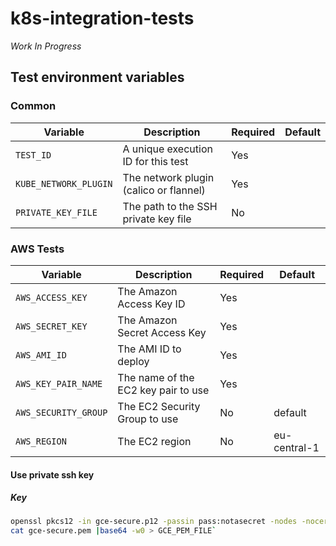 # k8s-integration-tests

*Work In Progress*

## Test environment variables

### Common

Variable              | Description                            | Required   | Default
--------------------- | -------------------------------------- | ---------- | --------
`TEST_ID`             | A unique execution ID for this test    | Yes        |
`KUBE_NETWORK_PLUGIN` | The network plugin (calico or flannel) | Yes        |
`PRIVATE_KEY_FILE`    | The path to the SSH private key file   | No         |

### AWS Tests

Variable              | Description                                     | Required   | Default
--------------------- | ----------------------------------------------- | ---------- | ---------
`AWS_ACCESS_KEY`      | The Amazon Access Key ID                        | Yes        |
`AWS_SECRET_KEY`      | The Amazon Secret Access Key                    | Yes        |
`AWS_AMI_ID`          | The AMI ID to deploy                            | Yes        |
`AWS_KEY_PAIR_NAME`   | The name of the EC2 key pair to use             | Yes        |
`AWS_SECURITY_GROUP`  | The EC2 Security Group to use                   | No         | default
`AWS_REGION`          | The EC2 region                                  | No         | eu-central-1

#### Use private ssh key

##### Key

```bash
openssl pkcs12 -in gce-secure.p12 -passin pass:notasecret -nodes -nocerts | openssl rsa -out gce-secure.pem
cat gce-secure.pem |base64 -w0 > GCE_PEM_FILE`
```
